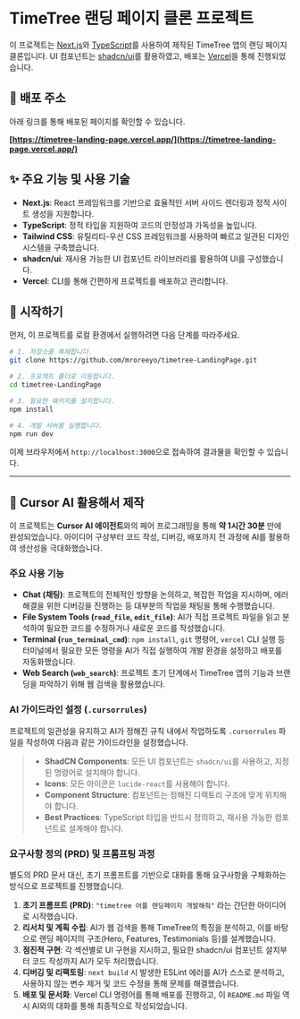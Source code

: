 # TimeTree 랜딩 페이지 클론 프로젝트

이 프로젝트는 [Next.js](https://nextjs.org/)와 [TypeScript](https://www.typescriptlang.org/)를 사용하여 제작된 TimeTree 앱의 랜딩 페이지 클론입니다. UI 컴포넌트는 [shadcn/ui](https://ui.shadcn.com/)를 활용하였고, 배포는 [Vercel](https://vercel.com/)을 통해 진행되었습니다.

## 🚀 배포 주소

아래 링크를 통해 배포된 페이지를 확인할 수 있습니다.

**[https://timetree-landing-page.vercel.app/](https://timetree-landing-page.vercel.app/)**

## ✨ 주요 기능 및 사용 기술

*   **Next.js**: React 프레임워크를 기반으로 효율적인 서버 사이드 렌더링과 정적 사이트 생성을 지원합니다.
*   **TypeScript**: 정적 타입을 지원하여 코드의 안정성과 가독성을 높입니다.
*   **Tailwind CSS**: 유틸리티-우선 CSS 프레임워크를 사용하여 빠르고 일관된 디자인 시스템을 구축했습니다.
*   **shadcn/ui**: 재사용 가능한 UI 컴포넌트 라이브러리를 활용하여 UI를 구성했습니다.
*   **Vercel**: CLI를 통해 간편하게 프로젝트를 배포하고 관리합니다.

## 🏁 시작하기

먼저, 이 프로젝트를 로컬 환경에서 실행하려면 다음 단계를 따라주세요.

```bash
# 1. 저장소를 복제합니다.
git clone https://github.com/mroreeyo/timetree-LandingPage.git

# 2. 프로젝트 폴더로 이동합니다.
cd timetree-LandingPage

# 3. 필요한 패키지를 설치합니다.
npm install

# 4. 개발 서버를 실행합니다.
npm run dev
```

이제 브라우저에서 `http://localhost:3000`으로 접속하여 결과물을 확인할 수 있습니다.

---

## 🤖 Cursor AI 활용해서 제작

이 프로젝트는 **Cursor AI 에이전트**와의 페어 프로그래밍을 통해 **약 1시간 30분** 만에 완성되었습니다. 아이디어 구상부터 코드 작성, 디버깅, 배포까지 전 과정에 AI를 활용하여 생산성을 극대화했습니다.

### 주요 사용 기능

- **Chat (채팅)**: 프로젝트의 전체적인 방향을 논의하고, 복잡한 작업을 지시하며, 에러 해결을 위한 디버깅을 진행하는 등 대부분의 작업을 채팅을 통해 수행했습니다.
- **File System Tools (`read_file`, `edit_file`)**: AI가 직접 프로젝트 파일을 읽고 분석하여 필요한 코드를 수정하거나 새로운 코드를 작성했습니다.
- **Terminal (`run_terminal_cmd`)**: `npm install`, `git` 명령어, `vercel` CLI 실행 등 터미널에서 필요한 모든 명령을 AI가 직접 실행하여 개발 환경을 설정하고 배포를 자동화했습니다.
- **Web Search (`web_search`)**: 프로젝트 초기 단계에서 TimeTree 앱의 기능과 브랜딩을 파악하기 위해 웹 검색을 활용했습니다.

### AI 가이드라인 설정 (`.cursorrules`)

프로젝트의 일관성을 유지하고 AI가 정해진 규칙 내에서 작업하도록 `.cursorrules` 파일을 작성하여 다음과 같은 가이드라인을 설정했습니다.

> - **ShadCN Components**: 모든 UI 컴포넌트는 `shadcn/ui`를 사용하고, 지정된 명령어로 설치해야 합니다.
> - **Icons**: 모든 아이콘은 `lucide-react`를 사용해야 합니다.
> - **Component Structure**: 컴포넌트는 정해진 디렉토리 구조에 맞게 위치해야 합니다.
> - **Best Practices**: TypeScript 타입을 반드시 정의하고, 재사용 가능한 컴포넌트로 설계해야 합니다.

### 요구사항 정의 (PRD) 및 프롬프팅 과정

별도의 PRD 문서 대신, 초기 프롬프트를 기반으로 대화를 통해 요구사항을 구체화하는 방식으로 프로젝트를 진행했습니다.

1.  **초기 프롬프트 (PRD)**: `"timetree 어플 랜딩페이지 개발해줘"` 라는 간단한 아이디어로 시작했습니다.
2.  **리서치 및 계획 수립**: AI가 웹 검색을 통해 TimeTree의 특징을 분석하고, 이를 바탕으로 랜딩 페이지의 구조(Hero, Features, Testimonials 등)를 설계했습니다.
3.  **점진적 구현**: 각 섹션별로 UI 구현을 지시하고, 필요한 shadcn/ui 컴포넌트 설치부터 코드 작성까지 AI가 모두 처리했습니다.
4.  **디버깅 및 리팩토링**: `next build` 시 발생한 ESLint 에러를 AI가 스스로 분석하고, 사용하지 않는 변수 제거 및 코드 수정을 통해 문제를 해결했습니다.
5.  **배포 및 문서화**: Vercel CLI 명령어를 통해 배포를 진행하고, 이 `README.md` 파일 역시 AI와의 대화를 통해 최종적으로 작성되었습니다.
